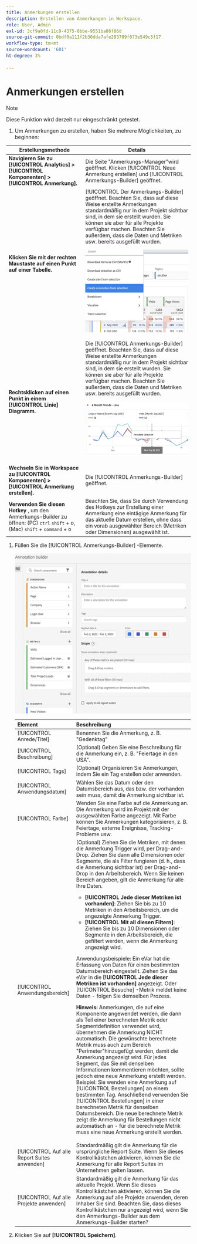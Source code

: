```yaml
---
title: Anmerkungen erstellen
description: Erstellen von Anmerkungen in Workspace.
role: User, Admin
exl-id: 3cf9a0fd-11c9-4375-8bbe-9551ba86f86d
source-git-commit: 0bdf0a111f2b30dda7afe283709f073e549c5f17
workflow-type: tm+mt
source-wordcount: '601'
ht-degree: 3%

---
```


# Anmerkungen erstellen

>[!NOTE]
>
>Diese Funktion wird derzeit nur eingeschränkt getestet.

1. Um Anmerkungen zu erstellen, haben Sie mehrere Möglichkeiten, zu beginnen:

| Erstellungsmethode | Details |
| --- | --- |
| **Navigieren Sie zu [!UICONTROL Analytics] > [!UICONTROL Komponenten] > [!UICONTROL Anmerkung].** | Die Seite &quot;Anmerkungs-Manager&quot;wird geöffnet. Klicken [!UICONTROL Neue Anmerkung erstellen] und [!UICONTROL Anmerkungs-Builder] geöffnet. |
| **Klicken Sie mit der rechten Maustaste auf einen Punkt auf einer Tabelle.** | [!UICONTROL Der Anmerkungs-Builder] geöffnet. Beachten Sie, dass auf diese Weise erstellte Anmerkungen standardmäßig nur in dem Projekt sichtbar sind, in dem sie erstellt wurden. Sie können sie aber für alle Projekte verfügbar machen. Beachten Sie außerdem, dass die Daten und Metriken usw. bereits ausgefüllt wurden.<p>![](assets/annotate-table.png) |
| **Rechtsklicken auf einen Punkt in einem [!UICONTROL Linie] Diagramm.** | Die [!UICONTROL Anmerkungs-Builder] geöffnet. Beachten Sie, dass auf diese Weise erstellte Anmerkungen standardmäßig nur in dem Projekt sichtbar sind, in dem sie erstellt wurden. Sie können sie aber für alle Projekte verfügbar machen. Beachten Sie außerdem, dass die Daten und Metriken usw. bereits ausgefüllt wurden.<p>![](assets/annotate-line.png) |
| **Wechseln Sie in Workspace zu [!UICONTROL Komponenten] > [!UICONTROL Anmerkung erstellen].** | Die [!UICONTROL Anmerkungs-Builder] geöffnet. |
| **Verwenden Sie diesen Hotkey** , um den Anmerkungs-Builder zu öffnen: (PC) `ctrl` `shift` + o, (Mac) `shift` + `command` + o | Beachten Sie, dass Sie durch Verwendung des Hotkeys zur Erstellung einer Anmerkung eine eintägige Anmerkung für das aktuelle Datum erstellen, ohne dass ein vorab ausgewählter Bereich (Metriken oder Dimensionen) ausgewählt ist. |

1. Füllen Sie die [!UICONTROL Anmerkungs-Builder] -Elemente.

   ![](assets/ann-builder.png)

   | Element | Beschreibung |
   | --- | --- |
   | [!UICONTROL Anrede/Titel] | Benennen Sie die Anmerkung, z. B. &quot;Gedenktag&quot; |
   | [!UICONTROL Beschreibung] | (Optional) Geben Sie eine Beschreibung für die Anmerkung ein, z. B. &quot;Feiertage in den USA&quot;. |
   | [!UICONTROL Tags] | (Optional) Organisieren Sie Anmerkungen, indem Sie ein Tag erstellen oder anwenden. |
   | [!UICONTROL Anwendungsdatum] | Wählen Sie das Datum oder den Datumsbereich aus, das bzw. der vorhanden sein muss, damit die Anmerkung sichtbar ist. |
   | [!UICONTROL Farbe] | Wenden Sie eine Farbe auf die Anmerkung an. Die Anmerkung wird im Projekt mit der ausgewählten Farbe angezeigt. Mit Farbe können Sie Anmerkungen kategorisieren, z. B. Feiertage, externe Ereignisse, Tracking-Probleme usw. |
   | [!UICONTROL Anwendungsbereich] | (Optional) Ziehen Sie die Metriken, mit denen die Anmerkung Trigger wird, per Drag-and-Drop. Ziehen Sie dann alle Dimensionen oder Segmente, die als Filter fungieren (d. h., dass die Anmerkung sichtbar ist) per Drag-and-Drop in den Arbeitsbereich. Wenn Sie keinen Bereich angeben, gilt die Anmerkung für alle Ihre Daten.<ul><li>**[!UICONTROL Jede dieser Metriken ist vorhanden]**: Ziehen Sie bis zu 10 Metriken in den Arbeitsbereich, um die angezeigte Anmerkung Trigger.</li><li>**[!UICONTROL Mit all diesen Filtern]**: Ziehen Sie bis zu 10 Dimensionen oder Segmente in den Arbeitsbereich, die gefiltert werden, wenn die Anmerkung angezeigt wird.</li></ul><p>Anwendungsbeispiele: Ein eVar hat die Erfassung von Daten für einen bestimmten Datumsbereich eingestellt. Ziehen Sie das eVar in die **[!UICONTROL Jede dieser Metriken ist vorhanden]** angezeigt. Oder [!UICONTROL Besuche] -Metrik meldet keine Daten - folgen Sie demselben Prozess.<p>**Hinweis:** Anmerkungen, die auf eine Komponente angewendet werden, die dann als Teil einer berechneten Metrik oder Segmentdefinition verwendet wird, übernehmen die Anmerkung NICHT automatisch. Die gewünschte berechnete Metrik muss auch zum Bereich &quot;Perimeter&quot;hinzugefügt werden, damit die Anmerkung angezeigt wird. Für jedes Segment, das Sie mit denselben Informationen kommentieren möchten, sollte jedoch eine neue Anmerkung erstellt werden. Beispiel: Sie wenden eine Anmerkung auf [!UICONTROL Bestellungen] an einem bestimmten Tag. Anschließend verwenden Sie [!UICONTROL Bestellungen] in einer berechneten Metrik für denselben Datumsbereich. Die neue berechnete Metrik zeigt die Anmerkung für Bestellungen nicht automatisch an - für die berechnete Metrik muss eine neue Anmerkung erstellt werden. |
   | [!UICONTROL Auf alle Report Suites anwenden] | Standardmäßig gilt die Anmerkung für die ursprüngliche Report Suite. Wenn Sie dieses Kontrollkästchen aktivieren, können Sie die Anmerkung für alle Report Suites im Unternehmen gelten lassen. |
   | [!UICONTROL Auf alle Projekte anwenden] | Standardmäßig gilt die Anmerkung für das aktuelle Projekt. Wenn Sie dieses Kontrollkästchen aktivieren, können Sie die Anmerkung auf alle Projekte anwenden, deren Inhaber Sie sind. Beachten Sie, dass dieses Kontrollkästchen nur angezeigt wird, wenn Sie den Anmerkungs-Builder aus dem Anmerkungs-Builder starten? |

1. Klicken Sie auf **[!UICONTROL Speichern]**.
